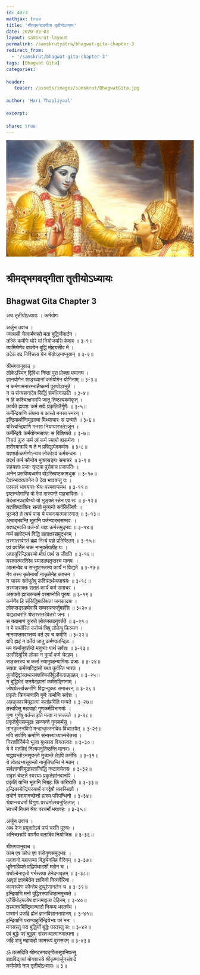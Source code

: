 ```yaml
---    
id: 4073    
mathjax: true    
title: 'श्रीमद्भगवद्गीता तृतीयोऽध्यायः'    
date: 2020-05-03    
layout: samskrut-layout 
permalink: /samskrutyatra/bhagwat-gita-chapter-3
redirect_from: 
  - '/samskrut/bhagwat-gita-chapter-3'
tags: [Bhagwat Gita]    
categories:    
    
header:    
   teaser: /assets/images/samskrut/BhagwatGita.jpg    
    
author: 'Hari Thapliyaal'    
    
excerpt:    
    
share: true    
---    
```

    
![](/assets/images/samskrut/BhagwatGita.jpg)    
    
# श्रीमद्भगवद्गीता तृतीयोऽध्यायः    
## Bhagwat Gita Chapter 3    

अथ तृतीयोऽध्यायः ।    कर्मयोगः    
    
अर्जुन उवाच ।    
ज्यायसी चेत्कर्मणस्ते मता बुद्धिर्जनार्दन ।    
तत्किं कर्मणि घोरे मां नियोजयसि केशव ॥ ३-१॥    
व्यामिश्रेणेव वाक्येन बुद्धिं मोहयसीव मे ।    
तदेकं वद निश्चित्य येन श्रेयोऽहमाप्नुयाम् ॥ ३-२॥    
    
श्रीभगवानुवाच ।    
लोकेऽस्मिन् द्विविधा निष्ठा पुरा प्रोक्ता मयानघ ।    
ज्ञानयोगेन साङ्ख्यानां कर्मयोगेन योगिनाम् ॥ ३-३॥    
न कर्मणामनारम्भान्नैष्कर्म्यं पुरुषोऽश्नुते ।    
न च संन्यसनादेव सिद्धिं समधिगच्छति ॥ ३-४॥    
न हि कश्चित्क्षणमपि जातु तिष्ठत्यकर्मकृत् ।    
कार्यते ह्यवशः कर्म सर्वः प्रकृतिजैर्गुणैः ॥ ३-५॥    
कर्मेन्द्रियाणि संयम्य य आस्ते मनसा स्मरन् ।    
इन्द्रियार्थान्विमूढात्मा मिथ्याचारः स उच्यते ॥ ३-६॥    
यस्त्विन्द्रियाणि मनसा नियम्यारभतेऽर्जुन ।    
कर्मेन्द्रियैः कर्मयोगमसक्तः स विशिष्यते ॥ ३-७॥    
नियतं कुरु कर्म त्वं कर्म ज्यायो ह्यकर्मणः ।    
शरीरयात्रापि च ते न प्रसिद्ध्येदकर्मणः ॥ ३-८॥    
यज्ञार्थात्कर्मणोऽन्यत्र लोकोऽयं कर्मबन्धनः ।    
तदर्थं कर्म कौन्तेय मुक्तसङ्गः समाचर ॥ ३-९॥    
सहयज्ञाः प्रजाः सृष्ट्वा पुरोवाच प्रजापतिः ।    
अनेन प्रसविष्यध्वमेष वोऽस्त्विष्टकामधुक् ॥ ३-१०॥    
देवान्भावयतानेन ते देवा भावयन्तु वः ।    
परस्परं भावयन्तः श्रेयः परमवाप्स्यथ ॥ ३-११॥    
इष्टान्भोगान्हि वो देवा दास्यन्ते यज्ञभाविताः ।    
तैर्दत्तानप्रदायैभ्यो यो भुङ्क्ते स्तेन एव सः ॥ ३-१२॥    
यज्ञशिष्टाशिनः सन्तो मुच्यन्ते सर्वकिल्बिषैः ।    
भुञ्जते ते त्वघं पापा ये पचन्त्यात्मकारणात् ॥ ३-१३॥    
अन्नाद्भवन्ति भूतानि पर्जन्यादन्नसम्भवः ।    
यज्ञाद्भवति पर्जन्यो यज्ञः कर्मसमुद्भवः ॥ ३-१४॥    
कर्म ब्रह्मोद्भवं विद्धि ब्रह्माक्षरसमुद्भवम् ।    
तस्मात्सर्वगतं ब्रह्म नित्यं यज्ञे प्रतिष्ठितम् ॥ ३-१५॥    
एवं प्रवर्तितं चक्रं नानुवर्तयतीह यः ।    
अघायुरिन्द्रियारामो मोघं पार्थ स जीवति ॥ ३-१६॥    
यस्त्वात्मरतिरेव स्यादात्मतृप्तश्च मानवः ।    
आत्मन्येव च सन्तुष्टस्तस्य कार्यं न विद्यते ॥ ३-१७॥    
नैव तस्य कृतेनार्थो नाकृतेनेह कश्चन ।    
न चास्य सर्वभूतेषु कश्चिदर्थव्यपाश्रयः ॥ ३-१८॥    
तस्मादसक्तः सततं कार्यं कर्म समाचर ।    
असक्तो ह्याचरन्कर्म परमाप्नोति पूरुषः ॥ ३-१९॥    
कर्मणैव हि संसिद्धिमास्थिता जनकादयः ।    
लोकसङ्ग्रहमेवापि सम्पश्यन्कर्तुमर्हसि ॥ ३-२०॥    
यद्यदाचरति श्रेष्ठस्तत्तदेवेतरो जनः ।    
स यत्प्रमाणं कुरुते लोकस्तदनुवर्तते ॥ ३-२१॥    
न मे पार्थास्ति कर्तव्यं त्रिषु लोकेषु किञ्चन ।    
नानवाप्तमवाप्तव्यं वर्त एव च कर्मणि ॥ ३-२२॥    
यदि ह्यहं न वर्तेयं जातु कर्मण्यतन्द्रितः ।    
मम वर्त्मानुवर्तन्ते मनुष्याः पार्थ सर्वशः ॥ ३-२३॥    
उत्सीदेयुरिमे लोका न कुर्यां कर्म चेदहम् ।    
सङ्करस्य च कर्ता स्यामुपहन्यामिमाः प्रजाः ॥ ३-२४॥    
सक्ताः कर्मण्यविद्वांसो यथा कुर्वन्ति भारत ।    
कुर्याद्विद्वांस्तथासक्तश्चिकीर्षुर्लोकसङ्ग्रहम् ॥ ३-२५॥    
न बुद्धिभेदं जनयेदज्ञानां कर्मसङ्गिनाम् ।    
जोषयेत्सर्वकर्माणि विद्वान्युक्तः समाचरन् ॥ ३-२६॥    
प्रकृतेः क्रियमाणानि गुणैः कर्माणि सर्वशः ।    
अहङ्कारविमूढात्मा कर्ताहमिति मन्यते ॥ ३-२७॥    
तत्त्ववित्तु महाबाहो गुणकर्मविभागयोः ।    
गुणा गुणेषु वर्तन्त इति मत्वा न सज्जते ॥ ३-२८॥    
प्रकृतेर्गुणसम्मूढाः सज्जन्ते गुणकर्मसु ।    
तानकृत्स्नविदो मन्दान्कृत्स्नविन्न विचालयेत् ॥ ३-२९॥    
मयि सर्वाणि कर्माणि संन्यस्याध्यात्मचेतसा ।    
निराशीर्निर्ममो भूत्वा युध्यस्व विगतज्वरः ॥ ३-३०॥    
ये मे मतमिदं नित्यमनुतिष्ठन्ति मानवाः ।    
श्रद्धावन्तोऽनसूयन्तो मुच्यन्ते तेऽपि कर्मभिः ॥ ३-३१॥    
ये त्वेतदभ्यसूयन्तो नानुतिष्ठन्ति मे मतम् ।    
सर्वज्ञानविमूढांस्तान्विद्धि नष्टानचेतसः ॥ ३-३२॥    
सदृशं चेष्टते स्वस्याः प्रकृतेर्ज्ञानवानपि ।    
प्रकृतिं यान्ति भूतानि निग्रहः किं करिष्यति ॥ ३-३३॥    
इन्द्रियस्येन्द्रियस्यार्थे रागद्वेषौ व्यवस्थितौ ।    
तयोर्न वशमागच्छेत्तौ ह्यस्य परिपन्थिनौ ॥ ३-३४॥    
श्रेयान्स्वधर्मो विगुणः परधर्मात्स्वनुष्ठितात् ।    
स्वधर्मे निधनं श्रेयः परधर्मो भयावहः ॥ ३-३५॥    
    
अर्जुन उवाच ।    
अथ केन प्रयुक्तोऽयं पापं चरति पूरुषः ।    
अनिच्छन्नपि वार्ष्णेय बलादिव नियोजितः ॥ ३-३६॥    
    
श्रीभगवानुवाच ।    
काम एष क्रोध एष रजोगुणसमुद्भवः ।    
महाशनो महापाप्मा विद्ध्येनमिह वैरिणम् ॥ ३-३७॥    
धूमेनाव्रियते वह्निर्यथादर्शो मलेन च ।    
यथोल्बेनावृतो गर्भस्तथा तेनेदमावृतम् ॥ ३-३८॥    
आवृतं ज्ञानमेतेन ज्ञानिनो नित्यवैरिणा ।    
कामरूपेण कौन्तेय दुष्पूरेणानलेन च ॥ ३-३९॥    
इन्द्रियाणि मनो बुद्धिरस्याधिष्ठानमुच्यते ।    
एतैर्विमोहयत्येष ज्ञानमावृत्य देहिनम् ॥ ३-४०॥    
तस्मात्त्वमिन्द्रियाण्यादौ नियम्य भरतर्षभ ।    
पाप्मानं प्रजहि ह्येनं ज्ञानविज्ञाननाशनम् ॥ ३-४१॥    
इन्द्रियाणि पराण्याहुरिन्द्रियेभ्यः परं मनः ।    
मनसस्तु परा बुद्धिर्यो बुद्धेः परतस्तु सः ॥ ३-४२॥    
एवं बुद्धेः परं बुद्ध्वा संस्तभ्यात्मानमात्मना ।    
जहि शत्रुं महाबाहो कामरूपं दुरासदम् ॥ ३-४३॥    
    
ॐ तत्सदिति श्रीमद्भगवद्गीतासूपनिषत्सु    
ब्रह्मविद्यायां योगशास्त्रे श्रीकृष्णार्जुनसंवादे    
कर्मयोगो नाम तृतीयोऽध्यायः ॥ ३॥    
    
    
    
